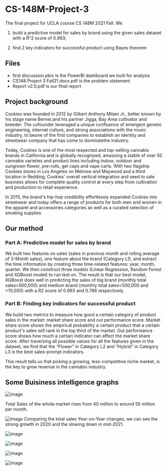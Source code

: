 # CS-148M-Project-3
The final project for UCLA course CS 148M 2021 Fall. We

1) build a predictive model for sales by brand using the given sales dataset with a R^2 score of 0.993; 

2) find 2 key indicators for successful product using Bayes theorem

## Files
- first discussion.pbix is the PowerBI dashboard we built for analysis
- CS148 Project 3 Fall21.docx.pdf is the problem statement
- Report v2.0.pdf is our final report

## Project background

Cookies was founded in 2012 by Gilbert Anthony Milam Jr., better known by his stage name Berner,and
his partner Jigga, Bay Area cultivator and breeder.  The cofounder leveraged a unique confluence of
emergent genetic engineering, internet culture, and strong associations with the music industry, to 
beone of the first companies to establish an identity and streetwear company that has come to 
dominatethe industry.

Today, Cookies is one of the most respected and top-selling cannabis brands in California and is 
globally recognized, amassing a stable of over 50 cannabis varieties and product lines including indoor, 
outdoor and sungrown flower, pre-rolls, gel caps and vape carts.  With two flagship Cookies stores in Los 
Angeles on Melrose and Maywood and a third location in Redding, Cookies' overall vertical integration and 
seed to sale business allows for complete quality control at every step from cultivation and production 
to retail experience.

In 2015, the brand's hip-hop credibility effortlessly expanded Cookies into streetwear and today 
offers a range of products for both men and women in the apparel and accessories categories as well as a
curated selection of smoking supplies

## Our method
### Part A: Predictive model for sales by brand

We built two features on sales (sales in previous month and rolling average of 3-Month sales), one feature about the brand (Category L1), and extract the time information by creating three time-related features: year, month, quarter. We then construct three models (Linear Regression, Random Forest and XGBoost model) to run test on. The result is that our best model, XGBoost does well in predicting the sales of big brand (monthly total sales>500,000) and medium brand (monthly total sales<500,000 and >10,000) with a R2 score of 0.993 and 0.786 respectively.

### Part B: Finding key indicators for successful product

We build two metrics to measure how good a certain category of product sales in the market: market share score and out performance score. Market share score shows the empirical probability a certain product that a certain product's sales will rank in the top third of the market. Out performance score shows how much a certain indicator can affect the market share score. After traversing all possible values for all the features given in the dataset, we find that the “Flower” in Category L2 and “Hybrid” in Category L3 is the best sales-prompt indicators. 

This result tells us that picking a growing, less-competitive niche market, is the key to grow revenue in the cannabis industry.

## Some Buisiness intelligence graphs
 ![image](https://user-images.githubusercontent.com/76094159/208984086-414e468d-7af9-4e91-b318-948bd80ccf67.png)

Total Sales of the whole market rises from 40 million to around 55 million per month.

![image](https://user-images.githubusercontent.com/76094159/208984142-f7810e82-7729-46c1-8a2f-e8bbf6a0afcf.png)
Comparing the total sales Year-on-Year changes, we can see the strong growth in 2020 and the slowing down in mid-2021.

![image](https://user-images.githubusercontent.com/76094159/208984197-86701147-4a3c-4437-bd4e-faa5e2f91276.png)

![image](https://user-images.githubusercontent.com/76094159/208984215-5b3bc97d-15ab-4dbf-b988-99f03a10abb3.png)

![image](https://user-images.githubusercontent.com/76094159/208984231-0c6fa71a-0b14-46d6-8052-6d5d4cd4987b.png)

![image](https://user-images.githubusercontent.com/76094159/208984030-30f7c527-0acc-4433-8f93-f428c2bb3420.png)


